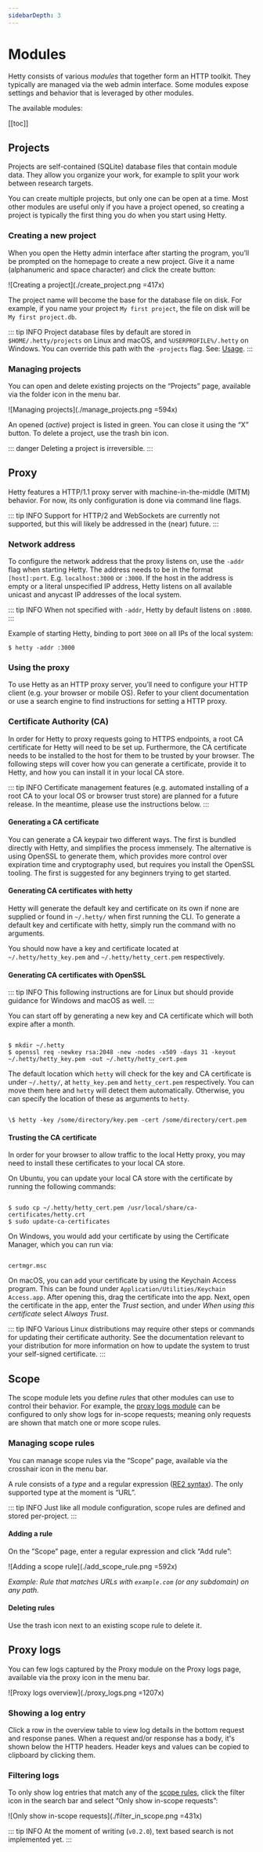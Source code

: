 ```yaml
---
sidebarDepth: 3
---
```


# Modules

Hetty consists of various _modules_ that together form an HTTP toolkit. They
typically are managed via the web admin interface. Some modules expose settings
and behavior that is leveraged by other modules.

The available modules:

[[toc]]

## Projects

Projects are self-contained (SQLite) database files that contain module data.
They allow you organize your work, for example to split your work between research
targets.

You can create multiple projects, but only one can be open at a time. Most other
modules are useful only if you have a project opened, so creating a project is
typically the first thing you do when you start using Hetty.

### Creating a new project

When you open the Hetty admin interface after starting the program, you’ll be prompted
on the homepage to create a new project. Give it a name (alphanumeric and space character)
and click the create button:

![Creating a project](./create_project.png =417x)

The project name will become the base for the database file on disk. For example,
if you name your project `My first project`, the file on disk will be
`My first project.db`.

::: tip INFO
Project database files by default are stored in `$HOME/.hetty/projects` on Linux
and macOS, and `%USERPROFILE%/.hetty` on Windows. You can override this path with
the `-projects` flag. See: [Usage](/guide/getting-started.md#usage).
:::

### Managing projects

You can open and delete existing projects on the “Projects” page, available via
the folder icon in the menu bar.

![Managing projects](./manage_projects.png =594x)

An opened (_active_) project is listed in green. You can close it using the “X”
button. To delete a project, use the trash bin icon.

::: danger
Deleting a project is irreversible.
:::

## Proxy

Hetty features a HTTP/1.1 proxy server with machine-in-the-middle (MITM) behavior.
For now, its only configuration is done via command line flags.

::: tip INFO
Support for HTTP/2 and WebSockets are currently not supported, but this will
likely be addressed in the (near) future.
:::

### Network address

To configure the network address that the proxy listens on, use the `-addr` flag
when starting Hetty. The address needs to be in the format `[host]:port`. E.g.
`localhost:3000` or `:3000`. If the host in the address is empty or a literal
unspecified IP address, Hetty listens on all available unicast and anycast IP
addresses of the local system.

::: tip INFO
When not specified with `-addr`, Hetty by default listens on `:8080`.
:::

Example of starting Hetty, binding to port `3000` on all IPs of the local system:

```
$ hetty -addr :3000
```

### Using the proxy

To use Hetty as an HTTP proxy server, you’ll need to configure your HTTP client (e.g.
your browser or mobile OS). Refer to your client documentation or use a search
engine to find instructions for setting a HTTP proxy.

### Certificate Authority (CA)

In order for Hetty to proxy requests going to HTTPS endpoints, a root CA certificate for
Hetty will need to be set up. Furthermore, the CA certificate needs to be
installed to the host for them to be trusted by your browser. The following steps
will cover how you can generate a certificate, provide it to Hetty, and how
you can install it in your local CA store.

::: tip INFO
Certificate management features (e.g. automated installing of a root CA to your local
OS or browser trust store) are planned for a future release. In the meantime, please
use the instructions below.
:::

#### Generating a CA certificate

You can generate a CA keypair two different ways. The first is bundled directly
with Hetty, and simplifies the process immensely. The alternative is using OpenSSL
to generate them, which provides more control over expiration time and cryptography
used, but requires you install the OpenSSL tooling. The first is suggested for any
beginners trying to get started.

#### Generating CA certificates with hetty

Hetty will generate the default key and certificate on its own if none are supplied
or found in `~/.hetty/` when first running the CLI. To generate a default key and
certificate with hetty, simply run the command with no arguments.

You should now have a key and certificate located at `~/.hetty/hetty_key.pem` and
`~/.hetty/hetty_cert.pem` respectively.

#### Generating CA certificates with OpenSSL

::: tip INFO
This following instructions are for Linux but should provide guidance for Windows
and macOS as well.
:::

You can start off by generating a new key and CA certificate which will both expire
after a month.

```

$ mkdir ~/.hetty
$ openssl req -newkey rsa:2048 -new -nodes -x509 -days 31 -keyout ~/.hetty/hetty_key.pem -out ~/.hetty/hetty_cert.pem

```

The default location which `hetty` will check for the key and CA certificate is under
`~/.hetty/`, at `hetty_key.pem` and `hetty_cert.pem` respectively. You can move them
here and `hetty` will detect them automatically. Otherwise, you can specify the
location of these as arguments to `hetty`.

```

\$ hetty -key /some/directory/key.pem -cert /some/directory/cert.pem

```

#### Trusting the CA certificate

In order for your browser to allow traffic to the local Hetty proxy, you may need
to install these certificates to your local CA store.

On Ubuntu, you can update your local CA store with the certificate by running the
following commands:

```

$ sudo cp ~/.hetty/hetty_cert.pem /usr/local/share/ca-certificates/hetty.crt
$ sudo update-ca-certificates

```

On Windows, you would add your certificate by using the Certificate Manager,
which you can run via:

```

certmgr.msc

```

On macOS, you can add your certificate by using the Keychain Access program. This
can be found under `Application/Utilities/Keychain Access.app`. After opening this,
drag the certificate into the app. Next, open the certificate in the app, enter the
_Trust_ section, and under _When using this certificate_ select _Always Trust_.

::: tip INFO
Various Linux distributions may require other steps or commands for updating
their certificate authority. See the documentation relevant to your distribution for
more information on how to update the system to trust your self-signed certificate.
:::

## Scope

The scope module lets you define _rules_ that other modules can use to control
their behavior. For example, the [proxy logs module](#proxy-logs) can be configured to only
show logs for in-scope requests; meaning only requests are shown that match one
or more scope rules.

### Managing scope rules

You can manage scope rules via the “Scope” page, available via the crosshair icon
in the menu bar.

A rule consists of a _type_ and a regular expression ([RE2 syntax](https://github.com/google/re2/wiki/Syntax)).
The only supported type at the moment is “URL”.

::: tip INFO
Just like all module configuration, scope rules are defined and stored per-project.
:::

#### Adding a rule

On the ”Scope” page, enter a regular expression and click “Add rule”:

![Adding a scope rule](./add_scope_rule.png =592x)

_Example: Rule that matches URLs with `example.com` (or any subdomain) on any path._

#### Deleting rules

Use the trash icon next to an existing scope rule to delete it.

## Proxy logs

You can few logs captured by the Proxy module on the Proxy logs page, available
via the proxy icon in the menu bar.

![Proxy logs overview](./proxy_logs.png =1207x)

### Showing a log entry

Click a row in the overview table to view log details in the bottom request and
response panes. When a request and/or response has a body, it's shown below the
HTTP headers. Header keys and values can be copied to clipboard by clicking them.

### Filtering logs

To only show log entries that match any of the [scope rules](#scope), click the
filter icon in the search bar and select “Only show in-scope requests”:

![Only show in-scope requests](./filter_in_scope.png =431x)

::: tip INFO
At the moment of writing (`v0.2.0`), text based search is not implemented yet.
:::
